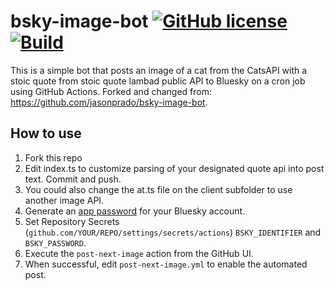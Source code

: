 # bsky-image-bot [![GitHub license](https://img.shields.io/badge/license-MIT-blue.svg)](LICENSE) [![Build](https://github.com/AndreAnimator/stoicats-bsky/actions/workflows/post-next-image.yml/badge.svg)](https://github.com/AndreAnimator/stoicats-bsky/blob/68924a7e82b25682afcfec93b853a0276406d97f/.github/workflows/post-next-image.yml)

This is a simple bot that posts an image of a cat from the CatsAPI with a stoic quote from stoic quote lambad public API to Bluesky on a cron job using GitHub Actions. Forked and changed from: https://github.com/jasonprado/bsky-image-bot.

## How to use

1. Fork this repo
1. Edit index.ts to customize parsing of your designated quote api into post text. Commit and push.
1. You could also change the at.ts file on the client subfolder to use another image API.
1. Generate an [app password](https://bsky.app/settings/app-passwords) for your Bluesky account.
1. Set Repository Secrets (`github.com/YOUR/REPO/settings/secrets/actions`) `BSKY_IDENTIFIER` and `BSKY_PASSWORD`.
1. Execute the `post-next-image` action from the GitHub UI.
1. When successful, edit `post-next-image.yml` to enable the automated post.
